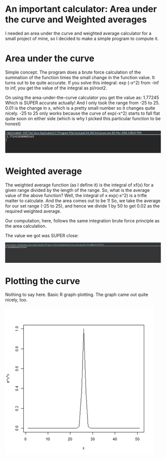 # An important calculator: Area under the curve and Weighted averages

I needed an area under the curve and weighted average calculator for a small project of mine, so I decided to make a simple program to compute it.


# Area under the curve

Simple concept. The program does a brute force calculation of the summation of the function times the small change in the function value. It turns out to be quite accurate.
If you solve this integral: exp (-x^2) from -inf to inf, you get the value of the integral as pi/root2.

On using the area-under-the-curve calculator you get the value as: 1.77245 Which is SUPER accurate actually! And I only took the range from -25 to 25. 0.01 is the change in x, which is a pretty small number so it changes quite nicely. -25 to 25 only works because the curve of exp(-x^2) starts to fall flat quite soon on either side (which is why I picked this particular function to be honest)

![alt-text](https://raw.githubusercontent.com/pranay-venkatesh/RandomStats/master/AUC/Output1.png)



# Weighted average

The weighted average function (as I define it) is the integral of xf(x) for a given range divided by the length of the range. So, what is the average value of the above function? Well, the integral of x exp(-x^2) is a trifle matter to calculate. And the area comes out to be 1! So, we take the average for our set range (-25 to 25), and hence we divide 1 by 50 to get 0.02 as the required weighted average.

Our computation, here, follows the same integration brute force principle as the area calculation.

The value we got was SUPER close:

![alt-text](https://raw.githubusercontent.com/pranay-venkatesh/RandomStats/master/AUC/Output2.png)

# Plotting the curve

Nothing to say here. Basic R graph-plotting. The graph came out quite nicely, too.

![alt-text](https://raw.githubusercontent.com/pranay-venkatesh/RandomStats/master/AUC/epowx.png)


